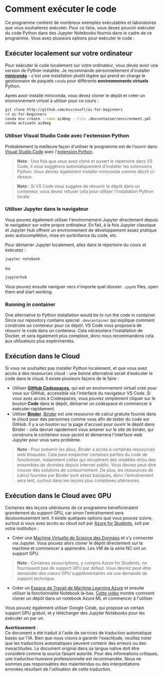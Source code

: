 # Comment exécuter le code

Ce programme contient de nombreux exemples exécutables et laboratoires que vous souhaiterez exécuter. Pour ce faire, vous devez pouvoir exécuter du code Python dans des Jupyter Notebooks fournis dans le cadre de ce programme. Vous avez plusieurs options pour exécuter le code :

## Exécuter localement sur votre ordinateur

Pour exécuter le code localement sur votre ordinateur, vous devez avoir une version de Python installée. Je recommande personnellement d'installer **[miniconda](https://conda.io/en/latest/miniconda.html)** - c'est une installation plutôt légère qui prend en charge le gestionnaire de paquets `conda` pour différents **environnements virtuels** Python.

Après avoir installé miniconda, vous devez cloner le dépôt et créer un environnement virtuel à utiliser pour ce cours :

```bash
git clone http://github.com/microsoft/ai-for-beginners
cd ai-for-beginners
conda env create --name ai4beg --file .devcontainer/environment.yml
conda activate ai4beg
```

### Utiliser Visual Studio Code avec l'extension Python

Probablement la meilleure façon d'utiliser le programme est de l'ouvrir dans [Visual Studio Code](http://code.visualstudio.com/?WT.mc_id=academic-77998-cacaste) avec l'[extension Python](https://marketplace.visualstudio.com/items?itemName=ms-python.python&WT.mc_id=academic-77998-cacaste).

> **Note** : Une fois que vous avez cloné et ouvert le répertoire dans VS Code, il vous suggérera automatiquement d'installer les extensions Python. Vous devrez également installer miniconda comme décrit ci-dessus.

> **Note** : Si VS Code vous suggère de réouvrir le dépôt dans un conteneur, vous devez refuser cela pour utiliser l'installation Python locale.

### Utiliser Jupyter dans le navigateur

Vous pouvez également utiliser l'environnement Jupyter directement depuis le navigateur sur votre propre ordinateur. En fait, à la fois Jupyter classique et Jupyter Hub offrent un environnement de développement assez pratique avec autocomplétion, mise en surbrillance du code, etc.

Pour démarrer Jupyter localement, allez dans le répertoire du cours et exécutez :

```bash
jupyter notebook
```
ou
```bash
jupyterhub
```
Vous pouvez ensuite naviguer vers n'importe quel dossier `.ipynb` files, open them and start working.

### Running in container

One alternative to Python installation would be to run the code in container. Since our repository contains special `.devcontainer` qui explique comment construire un conteneur pour ce dépôt. VS Code vous proposera de réouvrir le code dans un conteneur. Cela nécessitera l'installation de Docker, et sera également plus complexe, donc nous recommandons cela aux utilisateurs plus expérimentés.

## Exécution dans le Cloud

Si vous ne souhaitez pas installer Python localement, et que vous avez accès à des ressources cloud - une bonne alternative serait d'exécuter le code dans le cloud. Il existe plusieurs façons de le faire :

* Utiliser **[GitHub Codespaces](https://github.com/features/codespaces)**, qui est un environnement virtuel créé pour vous sur GitHub, accessible via l'interface du navigateur VS Code. Si vous avez accès à Codespaces, vous pouvez simplement cliquer sur le bouton **Code** dans le dépôt, démarrer un codespace et commencer à exécuter rapidement.
* Utiliser **[Binder](https://mybinder.org/v2/gh/microsoft/ai-for-beginners/HEAD)**. [Binder](https://mybinder.org) est une ressource de calcul gratuite fournie dans le cloud pour des personnes comme vous afin de tester du code sur GitHub. Il y a un bouton sur la page d'accueil pour ouvrir le dépôt dans Binder - cela devrait rapidement vous amener sur le site de binder, qui construira le conteneur sous-jacent et démarrera l'interface web Jupyter pour vous sans problème.

> **Note** : Pour prévenir les abus, Binder a accès à certaines ressources web bloquées. Cela peut empêcher certaines parties du code de fonctionner, notamment celles qui récupèrent des modèles et/ou des ensembles de données depuis Internet public. Vous devrez peut-être trouver des solutions de contournement. De plus, les ressources de calcul fournies par Binder sont assez basiques, donc l'entraînement sera lent, surtout dans les leçons plus complexes ultérieures.

## Exécution dans le Cloud avec GPU

Certaines des leçons ultérieures de ce programme bénéficieraient grandement du support GPU, car sinon l'entraînement sera douloureusement lent. Il existe quelques options que vous pouvez suivre, surtout si vous avez accès au cloud soit par [Azure for Students](https://azure.microsoft.com/free/students/?WT.mc_id=academic-77998-cacaste), soit par votre institution :

* Créer une [Machine Virtuelle de Science des Données](https://docs.microsoft.com/learn/modules/intro-to-azure-data-science-virtual-machine/?WT.mc_id=academic-77998-cacaste) et s'y connecter via Jupyter. Vous pouvez alors cloner le dépôt directement sur la machine et commencer à apprendre. Les VM de la série NC ont un support GPU.

> **Note** : Certaines souscriptions, y compris Azure for Students, ne fournissent pas de support GPU par défaut. Vous devrez peut-être demander des cœurs GPU supplémentaires via une demande de support technique.

* Créer un [Espace de Travail de Machine Learning Azure](https://azure.microsoft.com/services/machine-learning/?WT.mc_id=academic-77998-cacaste) et ensuite utiliser la fonctionnalité Notebook là-bas. [Cette vidéo](https://azure-for-academics.github.io/quickstart/azureml-papers/) montre comment cloner un dépôt dans un notebook Azure ML et commencer à l'utiliser.

Vous pouvez également utiliser Google Colab, qui propose un certain support GPU gratuit, et y télécharger des Jupyter Notebooks pour les exécuter un par un.

**Avertissement** :  
Ce document a été traduit à l'aide de services de traduction automatique basés sur l'IA. Bien que nous visons à garantir l'exactitude, veuillez noter que les traductions automatiques peuvent contenir des erreurs ou des inexactitudes. Le document original dans sa langue native doit être considéré comme la source faisant autorité. Pour des informations critiques, une traduction humaine professionnelle est recommandée. Nous ne sommes pas responsables des malentendus ou des interprétations erronées résultant de l'utilisation de cette traduction.